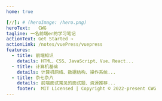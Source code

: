 ```yaml
---
home: true

[//]: # (heroImage: /hero.png)
heroText:   CWG
tagline: 一名前端er的学习笔记
actionText: Get Started →
actionLink: /notes/vuePress/vuepress
features:
  - title: 前端知识
    details: HTML、CSS、JavaScript、Vue、React...
  - title: 计算机基础
    details: 计算机网络、数据结构、操作系统...
  - title: 杂七杂八
    details: 前端面试常见的面试题、资源推荐...
    footer:  MIT Licensed | Copyright © 2022-present CWG
---
```

